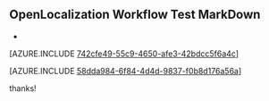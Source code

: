 ## OpenLocalization Workflow Test MarkDown
* 

[AZURE.INCLUDE [742cfe49-55c9-4650-afe3-42bdcc5f6a4c](calleeMd1.md)]



[AZURE.INCLUDE [58dda984-6f84-4d4d-9837-f0b8d176a56a](calleeMd2.md)]

 
thanks!
